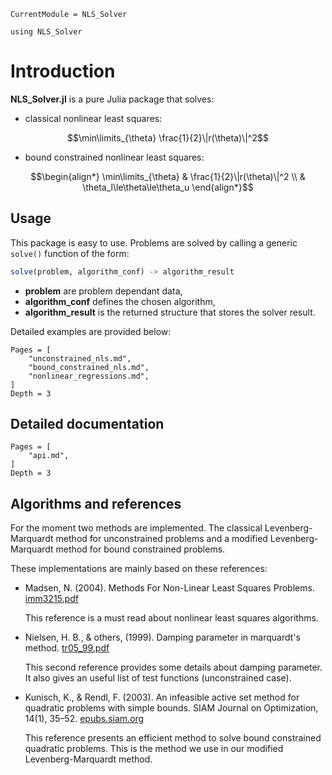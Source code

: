 ```@meta
CurrentModule = NLS_Solver
```

```@setup session
using NLS_Solver
```

# Introduction

**NLS_Solver.jl** is a pure Julia package that solves:

- classical nonlinear least squares:
```math
\min\limits_{\theta} \frac{1}{2}\|r(\theta)\|^2
```
- bound constrained nonlinear least squares:
```math
\begin{align*}
\min\limits_{\theta} & \frac{1}{2}\|r(\theta)\|^2 \\
                     & \theta_l\le\theta\le\theta_u
\end{align*}
```

## Usage

This package is easy to use. Problems are solved by calling a generic
`solve()` function of the form:

```julia
solve(problem, algorithm_conf) -> algorithm_result
```

- **problem** are problem dependant data,
- **algorithm_conf** defines the chosen algorithm,
- **algorithm_result** is the returned structure that stores the
  solver result.

Detailed examples are provided below:

```@contents
Pages = [
    "unconstrained_nls.md",
    "bound_constrained_nls.md",
    "nonlinear_regressions.md",
]
Depth = 3
```

## Detailed documentation

```@contents
Pages = [
    "api.md",
]
Depth = 3
```

## Algorithms and references 

For the moment two methods are implemented. The classical
Levenberg-Marquardt method for unconstrained problems and a modified
Levenberg-Marquardt method for bound constrained problems.

These implementations are mainly based on these references:

- Madsen, N. (2004). Methods For Non-Linear Least Squares Problems.
  [imm3215.pdf](http://www2.imm.dtu.dk/pubdb/edoc/imm3215.pdf) 
  
  This reference is a must read about nonlinear least squares
  algorithms.

- Nielsen, H. B., & others, (1999). Damping parameter in marquardt's
  method. [tr05_99.pdf](http://www2.imm.dtu.dk/documents/ftp/tr99/tr05_99.pdf)

  This second reference provides some details about damping
  parameter. It also gives an useful list of test functions
  (unconstrained case).

- Kunisch, K., & Rendl, F. (2003). An infeasible active set method for
  quadratic problems with simple bounds. SIAM Journal on Optimization,
  14(1), 35–52. [epubs.siam.org](http://dx.doi.org/10.1137/s1052623400376135)

  This reference presents an efficient method to solve bound
  constrained quadratic problems. This is the method we use in our
  modified Levenberg-Marquardt method.

